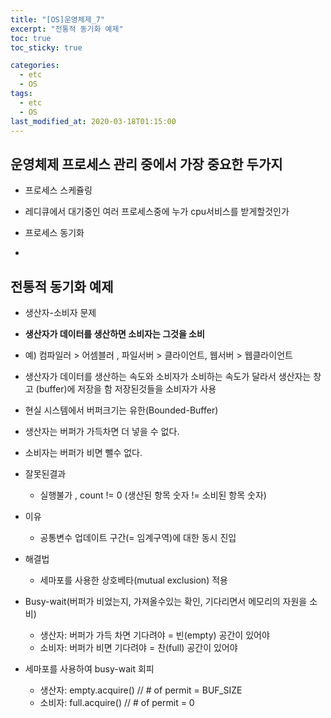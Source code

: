 ```yaml
---
title: "[OS]운영체제_7"
excerpt: "전통적 동기화 예제"
toc: true
toc_sticky: true

categories:
  - etc
  - OS
tags:
  - etc
  - OS
last_modified_at: 2020-03-18T01:15:00
---
```



## 운영체제 프로세스 관리 중에서 가장 중요한 두가지

+ 프로세스 스케쥴링
 - 레디큐에서 대기중인 여러 프로세스중에 누가 cpu서비스를 받게할것인가
+ 프로세스 동기화
 - 

## 전통적 동기화 예제

+ 생산자-소비자 문제
 - **생산자가 데이터를 생산하면 소비자는 그것을 소비**
 - 예) 컴파일러 > 어셈블러 , 파일서버 > 클라이언트, 웹서버 > 웹클라이언트
 - 생산자가 데이터를 생산하는 속도와 소비자가 소비하는 속도가 달라서 생산자는 창고 (buffer)에 저장을 함 저장된것들을 소비자가 사용
 - 현실 시스템에서 버퍼크기는 유한(Bounded-Buffer)
 - 생산자는 버퍼가 가득차면 더 넣을 수 없다.
 - 소비자는 버퍼가 비면 뺄수 없다.

 - 잘못된결과 
    * 실행불가 , count != 0 (생산된 항목 숫자 != 소비된 항목 숫자)
 - 이유
    * 공통변수 업데이트 구간(= 임계구역)에 대한 동시 진입
 - 해결법
    * 세마포를 사용한 상호베타(mutual exclusion) 적용

 - Busy-wait(버퍼가 비었는지, 가져올수있는 확인, 기다리면서 메모리의 자원을 소비)
    * 생산자: 버퍼가 가득 차면 기다려야 = 빈(empty) 공간이 있어야
    * 소비자: 버퍼가 비면 기다려야 = 찬(full) 공간이 있어야  
 - 세마포를 사용하여 busy-wait 회피
    * 생산자: empty.acquire() // # of permit = BUF_SIZE
    * 소비자: full.acquire() // # of permit = 0
